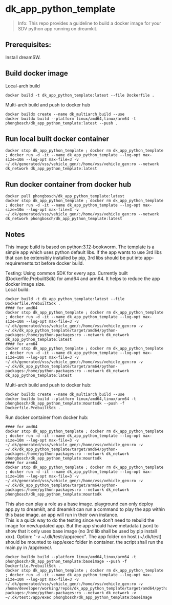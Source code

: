 # dk_app_python_template

> Info: This repo provides a guideline to build a docker image for your SDV python app running on dreamkit.

## Prerequisites:
Install dreamSW.     

## Build docker image
Local-arch build  
```
docker build -t dk_app_python_template:latest --file Dockerfile .
```

Multi-arch build and push to docker hub  
```
docker buildx create --name dk_multiarch_build --use
docker buildx build --platform linux/amd64,linux/arm64 -t phongbosch/dk_app_python_template:latest --push .
```

## Run local built docker container
```
docker stop dk_app_python_template ; docker rm dk_app_python_template ; docker run -d -it --name dk_app_python_template --log-opt max-size=10m --log-opt max-file=3 -v ~/.dk/generated/vss/vehicle_gen/:/home/vss/vehicle_gen:ro --network dk_network dk_app_python_template:latest
```

## Run docker container from docker hub
```
docker pull phongbosch/dk_app_python_template:latest
docker stop dk_app_python_template ; docker rm dk_app_python_template ; docker run -d -it --name dk_app_python_template --log-opt max-size=10m --log-opt max-file=3 -v ~/.dk/generated/vss/vehicle_gen/:/home/vss/vehicle_gen:ro --network dk_network phongbosch/dk_app_python_template:latest
```

## Notes
This image build is based on python:3.12-bookworm. The template is a simple app which uses python default libs. If the app wants to use 3rd libs that can be extensibly installed by pip, 3rd libs should be put into app-requirements.txt before docker build.  
  
Testing: Using common SDK for every app. Currently built (Dockerfile.PrebuiltSdk) for amd64 and arm64. It helps to reduce the app docker image size.  
Local build:  
```
docker build -t dk_app_python_template:latest --file Dockerfile.PrebuiltSdk .
#### for amd64
docker stop dk_app_python_template ; docker rm dk_app_python_template ; docker run -d -it --name dk_app_python_template --log-opt max-size=10m --log-opt max-file=3 -v ~/.dk/generated/vss/vehicle_gen/:/home/vss/vehicle_gen:ro -v ~/.dk/dk_app_python_template/target/amd64/python-packages:/home/python-packages:ro --network dk_network  dk_app_python_template:latest
#### for arm64
docker stop dk_app_python_template ; docker rm dk_app_python_template ; docker run -d -it --name dk_app_python_template --log-opt max-size=10m --log-opt max-file=3 -v ~/.dk/generated/vss/vehicle_gen/:/home/vss/vehicle_gen:ro -v ~/.dk/dk_app_python_template/target/arm64/python-packages:/home/python-packages:ro --network dk_network  dk_app_python_template:latest
```
Multi-arch build and push to docker hub:    
```
docker buildx create --name dk_multiarch_build --use
docker buildx build --platform linux/amd64,linux/arm64 -t phongbosch/dk_app_python_template:mountsdk --push -f Dockerfile.PrebuiltSdk .
```
Run docker container from docker hub:  
```
#### for amd64
docker stop dk_app_python_template ; docker rm dk_app_python_template ; docker run -d -it --name dk_app_python_template --log-opt max-size=10m --log-opt max-file=3 -v ~/.dk/generated/vss/vehicle_gen/:/home/vss/vehicle_gen:ro -v ~/.dk/dk_app_python_template/target/amd64/python-packages:/home/python-packages:ro --network dk_network phongbosch/dk_app_python_template:mountsdk
#### for arm64
docker stop dk_app_python_template ; docker rm dk_app_python_template ; docker run -d -it --name dk_app_python_template --log-opt max-size=10m --log-opt max-file=3 -v ~/.dk/generated/vss/vehicle_gen/:/home/vss/vehicle_gen:ro -v ~/.dk/dk_app_python_template/target/arm64/python-packages:/home/python-packages:ro --network dk_network phongbosch/dk_app_python_template:mountsdk
```
  
This also can play a role as a base image. playground can only deploy app.py to dreamkit, and dreamkit can run a command to play the app within this base image. an app will run in their own instance.  
This is a quick way to do the testing since we don't need to rebuild the image for new/updated app. But the app should have metadata (.json) to show that it only uses base image (no 3rd lib shall be used by pip install xxx).
Option: "-v ~/.dk/test:/app/exec". The app folder on host (~/.dk/test) should be mounted to /app/exec folder in container. the script shall run the main.py in /app/exec/.  
```
docker buildx build --platform linux/amd64,linux/arm64 -t phongbosch/dk_app_python_template:baseimage --push -f Dockerfile.PrebuiltSdk .
docker stop dk_app_python_template ; docker rm dk_app_python_template ; docker run -d -it --name dk_app_python_template --log-opt max-size=10m --log-opt max-file=3 -v ~/.dk/generated/vss/vehicle_gen/:/home/vss/vehicle_gen:ro -v /home/developer/working/repos/dk_app_python_template/target/amd64/python-packages:/home/python-packages:ro --network dk_network -v ~/.dk/test:/app/exec phongbosch/dk_app_python_template:baseimage
```
